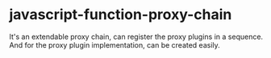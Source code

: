 # javascript-function-proxy-chain
It's an extendable proxy chain, can register the proxy plugins in a sequence.  And for the proxy plugin implementation, can be created easily.
